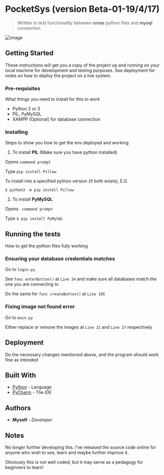 # PocketSys (version Beta-01-19/4/17)
> Written to test functionality between **cross** python files and **mysql** connection.

![image](http://i.imgur.com/fnJBYVY.png "image")

## Getting Started
These instructions will get you a copy of the project up and running on your local machine for development and testing purposes. See deployment for notes on how to deploy the project on a live system.

### Pre-requisites
What things you need to install for this to work
* Python 2 or 3
* PIL, PyMySQL
* XAMPP (Optional) for database connection


### Installing
Steps to show you how to get the env deployed and working

1. To install **PIL** (Make sure you have python installed)

Opens ```command prompt```

Type ```pip install Pillow```

To install into a specified python version (if both exists), E.G
```
$ python3 -m pip install Pillow
```
2. To install **PyMySQL**

Opens ``` command prompt```

Type ```$ pip install PyMySQL```

## Running the tests
How to get the python files fully working

### Ensuring your database credentials matches

Go to ```login.py```

See ```func enterButton()``` at ```Line 34``` and make sure all databases match the one you are connecting to

Do the same for ```func createButton()``` at ```Line 105```

### Fixing image not found error

Go to ```main.py```

Either replace or remove the images at ```Line 21``` and ```Line 27``` respectively


## Deployment
Do the necessary changes mentioned above, and the program should work fine as intended

## Built With
* [Python](https://www.python.org/) - Language
* [PyCharm](https://www.jetbrains.com/pycharm/) - The IDE

## Authors
* **Myself** - *Developer*

## Notes
No longer further developing this. I've released the source code online for anyone who wish to see, learn and maybe further improve it.

Obviously this is not well coded, but it may serve as a pedagogy for beginners to learn!
